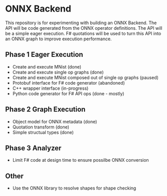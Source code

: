 # ONNX Backend
This repository is for experimenting with building an ONNX Backend. The API will be code generated from the ONNX operator definitions. The API will be a simple eager execution. F# quotations will be used to turn this API into an ONNX graph to improve execution performance. 

## Phase 1 Eager Execution
*	Create and execute MNist (done)
*	Create and execute single op graphs (done)
*	Create and execute MNist composed out of single op graphs (paused)
*	Protobuf interface for F# code generator (abandoned)
*	C++ wrapper interface (in-progress)
*	Python code generator for F# API ops (done - mostly)

## Phase 2 Graph Execution
*	Object model for ONNX metadata (done)
*	Quotation transform (done)
*	Simple structual types (done)

## Phase 3 Analyzer
*	Limit F# code at design time to ensure possilbe ONNX conversion

## Other
*	Use the ONNX library to resolve shapes for shape checking


